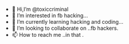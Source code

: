 - 👋 Hi,I’m @toxiccriminal
- 👀 I’m interested in  fb hacking...
- 🌱 I’m currently learning hacking and coding...
- 💞️ I’m looking to collaborate on ..fb hackers.
- 📫 How to reach me ..in that .

<!---
toxiccriminal/toxiccriminal is a ✨ special ✨ repository because its `README.md` (this file) appears on your GitHub profile.
You can click the Preview link to take a look at your changes.
--->
